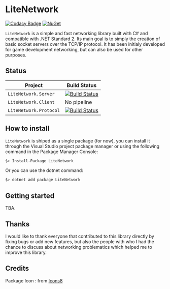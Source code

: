 # LiteNetwork

[![Codacy Badge](https://app.codacy.com/project/badge/Grade/0865f75d0fa2498e936a6853c1117b97)](https://www.codacy.com/gh/Eastrall/LiteNetwork/dashboard?utm_source=github.com&amp;utm_medium=referral&amp;utm_content=Eastrall/LiteNetwork&amp;utm_campaign=Badge_Grade)
[![NuGet](https://img.shields.io/nuget/v/LiteNetwork.svg)](https://www.nuget.org/packages/LiteNetwork/)

`LiteNetwork` is a simple and fast networking library built with C# and compatible with .NET Standard 2. Its main goal is to simply the creation of basic socket servers over the TCP/IP protocol.
It has been initialy developed for game development networking, but can also be used for other purposes.

## Status

| Project            | Build Status |
|--------------------|--------------|
| `LiteNetwork.Server` | [![Build Status](https://dev.azure.com/eastrall/LiteNetwork/_apis/build/status/Eastrall.LiteNetwork?branchName=main)](https://dev.azure.com/eastrall/LiteNetwork/_build/latest?definitionId=4&branchName=main) |
| `LiteNetwork.Client` | No pipeline |
| `LiteNetwork.Protocol` | [![Build Status](https://dev.azure.com/eastrall/LiteNetwork/_apis/build/status/LiteNetwork%20Protocol?branchName=main)](https://dev.azure.com/eastrall/LiteNetwork/_build/latest?definitionId=12&branchName=main) |


## How to install

`LiteNetwork` is shiped as a single package (for now), you can install it through the Visual Studio project package manager or using the following command in the Package Manager Console:

```sh
$> Install-Package LiteNetwork
```

Or you can use the dotnet command:

```sh
$> dotnet add package LiteNetwork
```

## Getting started

TBA.

## Thanks

I would like to thank everyone that contributed to this library directly by fixing bugs or add new features, but also the people with who I had the chance to discuss about networking problematics which helped me to improve this library.

## Credits

Package Icon : from [Icons8](https://icons8.com/)
